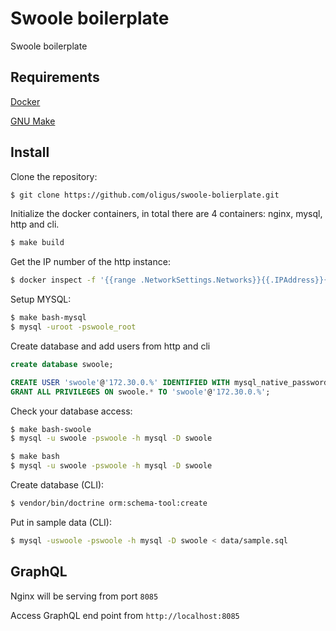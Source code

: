 # Swoole boilerplate
Swoole boilerplate

## Requirements

[Docker](https://www.docker.com/)

[GNU Make](https://www.gnu.org/software/make/)

## Install

Clone the repository:
```bash
$ git clone https://github.com/oligus/swoole-bolierplate.git
```

Initialize the docker containers, in total there are 4 containers: nginx, mysql, http and cli.
```bash
$ make build
```

Get the IP number of the http instance:
```bash
$ docker inspect -f '{{range .NetworkSettings.Networks}}{{.IPAddress}}{{end}}' swoole_http
```

Setup MYSQL:
```bash
$ make bash-mysql
$ mysql -uroot -pswoole_root
```

Create database and add users from http and cli
```sql
create database swoole;

CREATE USER 'swoole'@'172.30.0.%' IDENTIFIED WITH mysql_native_password BY 'swoole';
GRANT ALL PRIVILEGES ON swoole.* TO 'swoole'@'172.30.0.%';
```

Check your database access:
```bash
$ make bash-swoole
$ mysql -u swoole -pswoole -h mysql -D swoole
```

```bash
$ make bash
$ mysql -u swoole -pswoole -h mysql -D swoole
```

Create database (CLI):
```bash
$ vendor/bin/doctrine orm:schema-tool:create
```

Put in sample data (CLI):
```bash
$ mysql -uswoole -pswoole -h mysql -D swoole < data/sample.sql 
```
## GraphQL

Nginx will be serving from port `8085` 

Access GraphQL end point from `http://localhost:8085`


